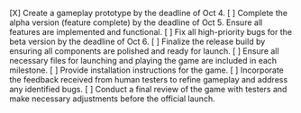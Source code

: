 [X] Create a gameplay prototype by the deadline of Oct 4.
[ ] Complete the alpha version (feature complete) by the deadline of Oct 5. Ensure all features are implemented and functional.
[ ] Fix all high-priority bugs for the beta version by the deadline of Oct 6.
[ ] Finalize the release build by ensuring all components are polished and ready for launch.
[ ] Ensure all necessary files for launching and playing the game are included in each milestone.
[ ] Provide installation instructions for the game.
[ ] Incorporate the feedback received from human testers to refine gameplay and address any identified bugs.
[ ] Conduct a final review of the game with testers and make necessary adjustments before the official launch.